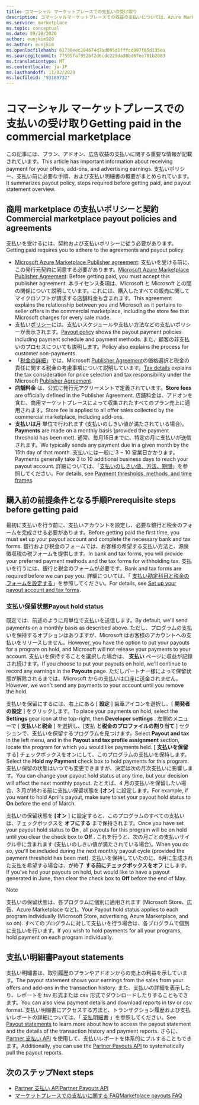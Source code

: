 ```yaml
---
title: コマーシャル マーケットプレースでの支払いの受け取り
description: コマーシャルマーケットプレースでの収益の支払いについては、Azure Marketplace を参照してください。 支払いポリシー、支払い保留の状態、および支払いステートメントが含まれます。
ms.service: marketplace
ms.topic: conceptual
ms.date: 09/28/2020
author: eunjkim520
ms.author: eunjkim
ms.openlocfilehash: 61730eec204674d7ad095d1fffcd997f65d135ea
ms.sourcegitcommit: 7f595faf952bf2d6cdc229da38bd67ee701b2083
ms.translationtype: MT
ms.contentlocale: ja-JP
ms.lasthandoff: 11/02/2020
ms.locfileid: "93189732"
---
```

# <a name="getting-paid-in-the-commercial-marketplace"></a><span data-ttu-id="fa71b-104">コマーシャル マーケットプレースでの支払いの受け取り</span><span class="sxs-lookup"><span data-stu-id="fa71b-104">Getting paid in the commercial marketplace</span></span>

<span data-ttu-id="fa71b-105">この記事には、プラン、アドオン、広告収益の支払いに関する重要な情報が記載されています。</span><span class="sxs-lookup"><span data-stu-id="fa71b-105">This article has important information about receiving payment for your offers, add-ons, and advertising earnings.</span></span> <span data-ttu-id="fa71b-106">支払いポリシー、支払い前に必要な手順、および支払い明細書の概要がまとめられています。</span><span class="sxs-lookup"><span data-stu-id="fa71b-106">It summarizes payout policy, steps required before getting paid, and payout statement overview.</span></span>

## <a name="commercial-marketplace-payout-policies-and-agreements"></a><span data-ttu-id="fa71b-107">商用 marketplace の支払いポリシーと契約</span><span class="sxs-lookup"><span data-stu-id="fa71b-107">Commercial marketplace payout policies and agreements</span></span>

<span data-ttu-id="fa71b-108">支払いを受けるには、契約および支払いポリシーに従う必要があります。</span><span class="sxs-lookup"><span data-stu-id="fa71b-108">Getting paid requires you to adhere to the agreements and payout policy.</span></span>

- <span data-ttu-id="fa71b-109">[Microsoft Azure Marketplace Publisher agreement](https://go.microsoft.com/fwlink/p/?LinkID=699560): 支払いを受ける前に、この発行元契約に同意する必要があります。</span><span class="sxs-lookup"><span data-stu-id="fa71b-109">[Microsoft Azure Marketplace Publisher Agreement](https://go.microsoft.com/fwlink/p/?LinkID=699560):  Before getting paid, you must accept this publisher agreement.</span></span> <span data-ttu-id="fa71b-110">本ライセンス条項は、Microsoft と Microsoft との間の関係について説明しています。これには、購入したすべての販売に関してマイクロソフトが請求する店舗料金も含まれます。</span><span class="sxs-lookup"><span data-stu-id="fa71b-110">This agreement explains the relationship between you and Microsoft as it pertains to seller offers in the commercial marketplace, including the store fee that Microsoft charges for every sale made.</span></span>
- <span data-ttu-id="fa71b-111">支払い[ポリシー](payout-policy-details.md)には、支払いスケジュールや支払い方法などの支払いポリシーが表示されます。</span><span class="sxs-lookup"><span data-stu-id="fa71b-111">[Payout policy](payout-policy-details.md) shows the payout payment policies including payment schedule and payment methods.</span></span> <span data-ttu-id="fa71b-112">また、顧客の非支払いのプロセスについても説明します。</span><span class="sxs-lookup"><span data-stu-id="fa71b-112">Policy also explains the process for customer non-payments.</span></span>
- <span data-ttu-id="fa71b-113">「[税金の詳細](tax-details-marketplace.md)」では、Microsoft [Publisher Agreement](https://go.microsoft.com/fwlink/p/?LinkID=699560)の価格選択と税金の責任に関する税金の考慮事項について説明しています。</span><span class="sxs-lookup"><span data-stu-id="fa71b-113">[Tax details](tax-details-marketplace.md) explains the tax consideration for price selection and tax responsibility under the Microsoft [Publisher Agreement](https://go.microsoft.com/fwlink/p/?LinkID=699560).</span></span>
- <span data-ttu-id="fa71b-114">**店舗料金** は、公式に発行元アグリーメントで定義されています。</span><span class="sxs-lookup"><span data-stu-id="fa71b-114">**Store fees** are officially defined in the Publisher Agreement.</span></span> <span data-ttu-id="fa71b-115">店舗料金は、アドオンを含む、商用マーケットプレースによって収集されたすべてのプラン売上に適用されます。</span><span class="sxs-lookup"><span data-stu-id="fa71b-115">Store fee is applied to all offer sales collected by the commercial marketplace, including add-ons.</span></span>
- <span data-ttu-id="fa71b-116">**支払いは月** 単位で行われます (支払いのしきい値が満たされている場合)。</span><span class="sxs-lookup"><span data-stu-id="fa71b-116">**Payments** are made on a monthly basis (provided the payment threshold has been met).</span></span> <span data-ttu-id="fa71b-117">通常、毎月15日までに、特定の月に支払いが送信されます。</span><span class="sxs-lookup"><span data-stu-id="fa71b-117">We typically sends any payment due in a given month by the 15th day of that month.</span></span> <span data-ttu-id="fa71b-118">支払いには一般に 3 ~ 10 営業日かかります。</span><span class="sxs-lookup"><span data-stu-id="fa71b-118">Payments generally take 3 to 10 additional business days to reach your payout account.</span></span> <span data-ttu-id="fa71b-119">詳細については、「[支払いのしきい値、方法、期間](payment-thresholds-methods-timeframes.md)」を参照してください。</span><span class="sxs-lookup"><span data-stu-id="fa71b-119">For details, see [Payment thresholds, methods, and time frames](payment-thresholds-methods-timeframes.md).</span></span>

## <a name="prerequisite-steps-before-getting-paid"></a><span data-ttu-id="fa71b-120">購入前の前提条件となる手順</span><span class="sxs-lookup"><span data-stu-id="fa71b-120">Prerequisite steps before getting paid</span></span>

<span data-ttu-id="fa71b-121">最初に支払いを行う前に、支払いアカウントを設定し、必要な銀行と税金のフォームを完成させる必要があります。</span><span class="sxs-lookup"><span data-stu-id="fa71b-121">Before getting paid the first time, you must set up your payout account and complete the necessary bank and tax forms.</span></span> <span data-ttu-id="fa71b-122">銀行および税金のフォームでは、お客様の希望する支払い方法と、源泉徴収税の税フォームを提供します。</span><span class="sxs-lookup"><span data-stu-id="fa71b-122">In bank and tax forms, you will provide your preferred payment methods and the tax forms for withholding tax.</span></span> <span data-ttu-id="fa71b-123">支払いを行うには、銀行と税金のフォームが必要です。</span><span class="sxs-lookup"><span data-stu-id="fa71b-123">Bank and tax forms are required before we can pay you.</span></span> <span data-ttu-id="fa71b-124">詳細については、「 [支払い勘定科目と税金のフォームを設定する](set-up-your-payout-account.md)」を参照してください。</span><span class="sxs-lookup"><span data-stu-id="fa71b-124">For details, see [Set up your payout account and tax forms](set-up-your-payout-account.md).</span></span>

### <a name="payout-hold-status"></a><span data-ttu-id="fa71b-125">支払い保留状態</span><span class="sxs-lookup"><span data-stu-id="fa71b-125">Payout hold status</span></span>

<span data-ttu-id="fa71b-126">既定では、前述のように月単位で支払いを送信します。</span><span class="sxs-lookup"><span data-stu-id="fa71b-126">By default, we'll send payments on a monthly basis as described above.</span></span> <span data-ttu-id="fa71b-127">ただし、プログラムの支払いを保持するオプションはありますが、Microsoft はお客様のアカウントへの支払いをリリースしません。</span><span class="sxs-lookup"><span data-stu-id="fa71b-127">However, you have the option to put your payouts for a program on hold, and Microsoft will not release your payments to your account.</span></span> <span data-ttu-id="fa71b-128">支払いを保持することを選択した場合は、 **支払い** ページに収益が記録され続けます。</span><span class="sxs-lookup"><span data-stu-id="fa71b-128">If you choose to put your payouts on hold, we'll continue to record any earnings in the **Payouts** page.</span></span> <span data-ttu-id="fa71b-129">ただしパートナー様によって保留状態が解除されるまでは、Microsoft からの支払いは口座に送金されません。</span><span class="sxs-lookup"><span data-stu-id="fa71b-129">However, we won't send any payments to your account until you remove the hold.</span></span>

<span data-ttu-id="fa71b-130">支払いを保留にするには、右上にある [ **設定** ] 歯車アイコンを選択し、[ **開発者の設定** ] をクリックします。</span><span class="sxs-lookup"><span data-stu-id="fa71b-130">To place your payments on hold, select the **Settings** gear icon at the top-right, then **Developer settings** .</span></span> <span data-ttu-id="fa71b-131">左側のメニューで [ **支払いと税金** ] を選択し、[支払 **と税金のプロファイルの割り当て** ] セクションで、支払いを保留するプログラムを見つけます。</span><span class="sxs-lookup"><span data-stu-id="fa71b-131">Select **Payout and tax** in the left menu, and in the **Payout and tax profile assignment** section, locate the program for which you would like payments held.</span></span> <span data-ttu-id="fa71b-132">[ **支払いを保留** する] チェックボックスをオンにして、このプログラムの支払いを保持します。</span><span class="sxs-lookup"><span data-stu-id="fa71b-132">Select the **Hold my Payment** check box to hold payments for this program.</span></span> <span data-ttu-id="fa71b-133">支払い保留の状態はいつでも変更できますが、決定は次の月次支払いに影響します。</span><span class="sxs-lookup"><span data-stu-id="fa71b-133">You can change your payout hold status at any time, but your decision will affect the next monthly payout.</span></span> <span data-ttu-id="fa71b-134">たとえば、4 月の支払いを保留したい場合、3 月が終わる前に支払い保留状態を **[オン]** に設定します。</span><span class="sxs-lookup"><span data-stu-id="fa71b-134">For example, if you want to hold April's payout, make sure to set your payout hold status to **On** before the end of March.</span></span>

<span data-ttu-id="fa71b-135">支払いの保留状態を **[オン** ] に設定すると、このプログラムのすべての支払いは、チェックボックスを **オフにする** まで保持されます。</span><span class="sxs-lookup"><span data-stu-id="fa71b-135">Once you have set your payout hold status to **On** , all payouts for this program will be on hold until you clear the check box to **Off** .</span></span> <span data-ttu-id="fa71b-136">これを行うと、次の月ごとの支払いサイクル中に含まれます (支払いのしきい値が満たされている場合)。</span><span class="sxs-lookup"><span data-stu-id="fa71b-136">When you do so, you'll be included during the next monthly payout cycle (provided the payment threshold has been met).</span></span> <span data-ttu-id="fa71b-137">支払いを保持していたのに、6月に生成された支払を希望する場合は、が終了 **する前にチェックボックスをオフ** にします。</span><span class="sxs-lookup"><span data-stu-id="fa71b-137">If you've had your payouts on hold, but would like to have a payout generated in June, then clear the check box to **Off** before the end of May.</span></span>

>[!Note]
> <span data-ttu-id="fa71b-138">支払いの保留状態は、各プログラムに個別に適用されます (Microsoft Store、広告、Azure Marketplace など)。</span><span class="sxs-lookup"><span data-stu-id="fa71b-138">Your Payout hold status applies to each program individually (Microsoft Store, advertising, Azure Marketplace, and so on).</span></span> <span data-ttu-id="fa71b-139">すべてのプログラムに対して支払いを行う場合は、各プログラムで個別に支払いを行います。</span><span class="sxs-lookup"><span data-stu-id="fa71b-139">If you wish to hold payments for all your programs, hold payment on each program individually.</span></span>

## <a name="payout-statements"></a><span data-ttu-id="fa71b-140">支払い明細書</span><span class="sxs-lookup"><span data-stu-id="fa71b-140">Payout statements</span></span>

<span data-ttu-id="fa71b-141">支払い明細書は、取引履歴のプランやアドオンからの売上の利益を示しています。</span><span class="sxs-lookup"><span data-stu-id="fa71b-141">The payout statement shows your earnings from the sales from your offers and add-ons in the transaction history.</span></span> <span data-ttu-id="fa71b-142">また、支払いの詳細を表示したり、レポートを tsv 形式または csv 形式でダウンロードしたりすることもできます。</span><span class="sxs-lookup"><span data-stu-id="fa71b-142">You can also view payment details and download reports in tsv or csv format.</span></span> <span data-ttu-id="fa71b-143">支払い明細書にアクセスする方法と、トランザクション履歴および支払いレポートの詳細については、「 [支払明細書](payout-statement.md) 」を参照してください。</span><span class="sxs-lookup"><span data-stu-id="fa71b-143">See [Payout statements](payout-statement.md) to learn more about how to access the payout statement and the details of the transaction history and payment reports.</span></span> <span data-ttu-id="fa71b-144">さらに、 [Partner 支払い API](https://apidocs.microsoft.com/services/partnerpayouts) を使用して、支払いレポートを体系的にプルすることもできます。</span><span class="sxs-lookup"><span data-stu-id="fa71b-144">Additionally, you can use the [Partner Payouts API](https://apidocs.microsoft.com/services/partnerpayouts) to systematically pull the payout reports.</span></span>

## <a name="next-steps"></a><span data-ttu-id="fa71b-145">次のステップ</span><span class="sxs-lookup"><span data-stu-id="fa71b-145">Next steps</span></span>

- [<span data-ttu-id="fa71b-146">Partner 支払い API</span><span class="sxs-lookup"><span data-stu-id="fa71b-146">Partner Payouts API</span></span>](https://apidocs.microsoft.com/services/partnerpayouts)
- [<span data-ttu-id="fa71b-147">マーケットプレースでの支払いに関する FAQ</span><span class="sxs-lookup"><span data-stu-id="fa71b-147">Marketplace payouts FAQ</span></span>](payout-faq.md)
